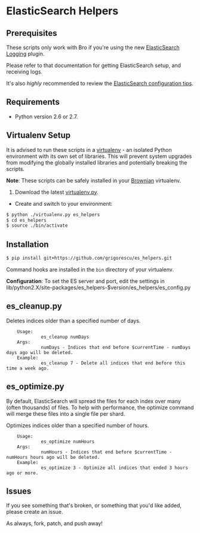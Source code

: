 ElasticSearch Helpers
=====================

Prerequisites
-------------

These scripts only work with Bro if you're using the new [ElasticSearch Logging](http://git.bro-ids.org/bro.git/blob/HEAD:/doc/logging-elasticsearch.rst) plugin.

Please refer to that documentation for getting ElasticSearch setup, and receiving logs.

It's also *highly* recommended to review the [ElasticSearch configuration tips](https://github.com/grigorescu/Brownian/wiki/ElasticSearch-Configuration).

Requirements
------------

* Python version 2.6 or 2.7.

Virtualenv Setup
----------------

It is advised to run these scripts in a [virtualenv](http://www.virtualenv.org/en/latest/index.html) - an isolated Python environment with its own set of libraries.
This will prevent system upgrades from modifying the globally installed libraries and potentially breaking the scripts.

**Note**: These scripts can be safely installed in your [Brownian](https://www.github.com/grigorescu/Brownian) virtualenv.

1. Download the latest [virtualenv.py](https://raw.github.com/pypa/virtualenv/master/virtualenv.py).
+ Create and switch to your environment:

```bash
$ python ./virtualenv.py es_helpers
$ cd es_helpers
$ source ./bin/activate
```

Installation
------------

```bash
$ pip install git+https://github.com/grigorescu/es_helpers.git
```

Command hooks are installed in the ``bin`` directory of your virtualenv.

**Configuration**: To set the ES server and port, edit the settings in lib/python2.X/site-packages/es_helpers-$version/es_helpers/es_config.py

es_cleanup.py
-------------

Deletes indices older than a specified number of days.

```    
    Usage:   
             es_cleanup numDays
    Args:    
             numDays - Indices that end before $currentTime - numDays days ago will be deleted.
    Example: 
             es_cleanup 7 - Delete all indices that end before this time a week ago.
```

es_optimize.py
-------------

By default, ElasticSearch will spread the files for each index over many (often thousands) of files. To help with performance, the optimize command will merge these files into a single file per shard.

Optimizes indices older than a specified number of hours.

```    
    Usage:   
             es_optimize numHours
    Args:    
             numHours - Indices that end before $currentTime - numHours hours ago will be deleted.
    Example: 
             es_optimize 3 - Optimize all indices that ended 3 hours ago or more.
```

Issues
------

If you see something that's broken, or something that you'd like added, please create an issue.

As always, fork, patch, and push away!
